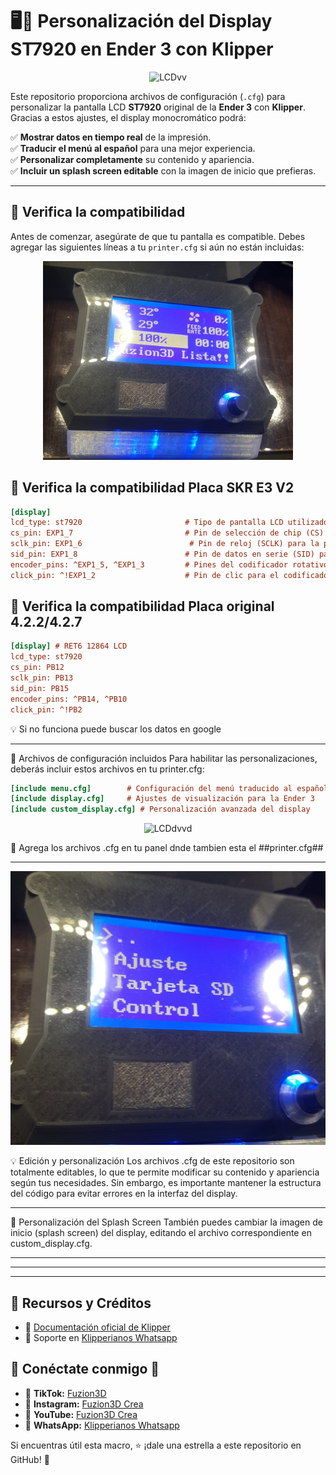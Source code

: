 # 🖥️🔧 Personalización del Display ST7920 en Ender 3 con Klipper


<p align="center">
  <img src="gife.gif" alt="LCDvv" width="700"/>
</p>

Este repositorio proporciona archivos de configuración (`.cfg`) para personalizar la pantalla LCD **ST7920** original de la **Ender 3** con **Klipper**. Gracias a estos ajustes, el display monocromático podrá:

✅ **Mostrar datos en tiempo real** de la impresión.  
✅ **Traducir el menú al español** para una mejor experiencia.  
✅ **Personalizar completamente** su contenido y apariencia.  
✅ **Incluir un splash screen editable** con la imagen de inicio que prefieras.  

---

## 📌 Verifica la compatibilidad  

Antes de comenzar, asegúrate de que tu pantalla es compatible. Debes agregar las siguientes líneas a tu `printer.cfg` si aún no están incluidas:

<p align="center">
  <img src="fbd.jfif" alt="LCjkD" width="400"/>
</p>


## 📌 Verifica la compatibilidad  Placa SKR E3 V2
```ini
[display]
lcd_type: st7920                       # Tipo de pantalla LCD utilizado
cs_pin: EXP1_7                         # Pin de selección de chip (CS) para la pantalla
sclk_pin: EXP1_6                        # Pin de reloj (SCLK) para la pantalla
sid_pin: EXP1_8                        # Pin de datos en serie (SID) para la pantalla
encoder_pins: ^EXP1_5, ^EXP1_3         # Pines del codificador rotativo para el control del menú
click_pin: ^!EXP1_2                    # Pin de clic para el codificador (botón)
```

## 📌 Verifica la compatibilidad  Placa original 4.2.2/4.2.7
```ini
[display] # RET6 12864 LCD
lcd_type: st7920
cs_pin: PB12
sclk_pin: PB13
sid_pin: PB15
encoder_pins: ^PB14, ^PB10
click_pin: ^!PB2
```
💡 Si no funciona puede buscar los datos en google

---

📂 Archivos de configuración incluidos
Para habilitar las personalizaciones, deberás incluir estos archivos en tu printer.cfg:

```ini
[include menu.cfg]        # Configuración del menú traducido al español
[include display.cfg]     # Ajustes de visualización para la Ender 3
[include custom_display.cfg] # Personalización avanzada del display

```
<p align="center">
  <img src="jij.jpg" alt="LCDdvvd" width="400"/>
</p>

📂 Agrega los archivos .cfg en tu panel dnde tambien esta el ##printer.cfg##

---

<p align="center">
  <img src="gn.jfif" alt="LCDdd" width="700"/>
</p>


💡 Edición y personalización
Los archivos .cfg de este repositorio son totalmente editables, lo que te permite modificar su contenido y apariencia según tus necesidades. Sin embargo, es importante mantener la estructura del código para evitar errores en la interfaz del display.

---

🎨 Personalización del Splash Screen
También puedes cambiar la imagen de inicio (splash screen) del display, editando el archivo correspondiente en custom_display.cfg.

---
---
---

## 🔗 Recursos y Créditos
- 📄 [Documentación oficial de Klipper](https://www.klipper3d.org/)
- 💬 Soporte en [Klipperianos Whatsapp](https://chat.whatsapp.com/IHaUnmBsNPnJ1kDIenCrmT)

## 📢 Conéctate conmigo 📢

- 🔗 **TikTok:** [Fuzion3D](https://www.tiktok.com/@fuzion3d)
- 📸 **Instagram:** [Fuzion3D Crea](https://www.instagram.com/fuzion3dcrea)
- 🎥 **YouTube:** [Fuzion3D Crea](https://youtube.com/@fuzion3dcrea)
- 💬 **WhatsApp:** [Klipperianos Whatsapp](https://chat.whatsapp.com/IHaUnmBsNPnJ1kDIenCrmT)

Si encuentras útil esta macro, ⭐ ¡dale una estrella a este repositorio en GitHub! 🚀

